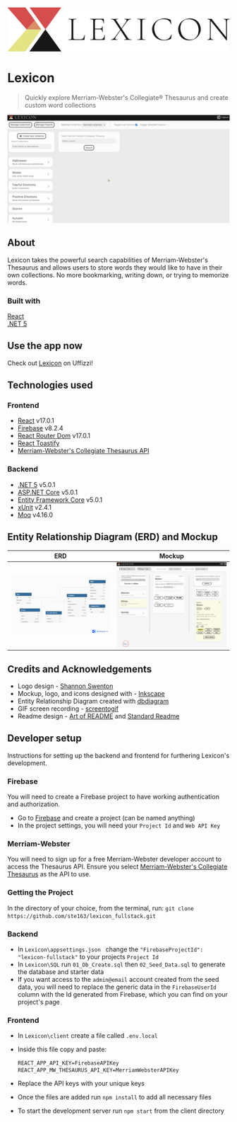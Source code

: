 ![Lexicon Logo](/docs/readme_logo-title.svg)
# Lexicon
> Quickly explore Merriam-Webster's Collegiate® Thesaurus and create custom word collections 

![Lexicon Demo GIF](/docs/readme_demo.gif)

## About
Lexicon takes the powerful search capabilities of Merriam-Webster's Thesaurus and allows users to store words they would like to have in their own collections. No more bookmarking, writing down, or trying to memorize words.

### Built with
[React](https://reactjs.org/) <br>
[.NET 5](https://dotnet.microsoft.com/) <br>

## Use the app now
Check out [Lexicon](http://rapid-dawn-5896.xt4rmvl1.uffizziapp.com/auth) on Uffizzi! <br>

## Technologies used
### Frontend
- [React](https://reactjs.org/) v17.0.1 <br>
- [Firebase](https://firebase.google.com/) v8.2.4 <br>
- [React Router Dom](https://reactrouter.com/) v17.0.1 <br>
- [React Toastify](https://fkhadra.github.io/react-toastify/introduction/) <br>
- [Merriam-Webster's Collegiate Thesaurus API](https://dictionaryapi.com/products/api-collegiate-thesaurus) <br>

### Backend
- [.NET 5](https://dotnet.microsoft.com/) v5.0.1 <br>
- [ASP.NET Core](https://dotnet.microsoft.com/apps/aspnet) v5.0.1 <br>
- [Entity Framework Core](https://entityframeworkcore.com/) v5.0.1 <br>
- [xUnit](https://xunit.net/) v2.4.1 <br>
- [Moq](https://github.com/moq/moq4) v4.16.0 <br>

## Entity Relationship Diagram (ERD) and Mockup
|ERD|Mockup|
| ----- | ----- |
| ![Entity Relationship Diagram](/docs/readme_erd.png) | ![Mockup](/docs/readme_mockup.png)
## Credits and Acknowledgements
- Logo design - [Shannon Swenton](https://www.linkedin.com/in/shannon-swenton-aa5356176/) <br>
- Mockup, logo, and icons designed with - [Inkscape](https://inkscape.org/) <br>
- Entity Relationship Diagram created with [dbdiagram](https://dbdiagram.io/) <br>
- GIF screen recording - [screentogif](https://www.screentogif.com/) <br>
- Readme design - [Art of README](https://github.com/noffle/art-of-readme#readme) and [Standard Readme](https://github.com/RichardLitt/standard-readme) <br>

## Developer setup
Instructions for setting up the backend and frontend for furthering Lexicon's development.

### Firebase
You will need to create a Firebase project to have working authentication and authorization.
- Go to [Firebase](https://firebase.google.com/) and create a project (can be named anything)
- In the project settings, you will need your ```Project Id``` and ```Web API Key```

### Merriam-Webster
You will need to sign up for a free Merriam-Webster developer account to access the Thesaurus API. Ensure you select [Merriam-Webster's Collegiate Thesaurus](https://dictionaryapi.com/products/api-collegiate-thesaurus) as the API to use.

### Getting the Project
In the directory of your choice, from the terminal, run:
```git clone https://github.com/ste163/lexicon_fullstack.git```

### Backend
- In ```Lexicon\appsettings.json ``` change the ```"FirebaseProjectId": "lexicon-fullstack"``` to your projects ```Project Id```
- In ```Lexicon\SQL``` run ```01_Db_Create.sql``` then ```02_Seed_Data.sql``` to generate the database and starter data
- If you want access to the ```admin@email``` account created from the seed data, you will need to replace the generic data in the ```FirebaseUserId``` column with the Id generated from Firebase, which you can find on your project's page

### Frontend
- In ```Lexicon\client``` create a file called ```.env.local```
- Inside this file copy and paste: 

    ```
    REACT_APP_API_KEY=FirebaseAPIKey
    REACT_APP_MW_THESAURUS_API_KEY=MerriamWebsterAPIKey
    ```
- Replace the API keys with your unique keys
- Once the files are added run ```npm install``` to add all necessary files
- To start the development server run ```npm start``` from the client directory